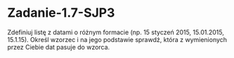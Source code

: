 # Zadanie-1.7-SJP3
 Zdefiniuj listę z datami o różnym formacie (np. 15 styczeń 2015, 15.01.2015, 15.1.15). Określ wzorzec i na jego podstawie sprawdź, która z wymienionych przez Ciebie dat pasuje do wzorca. 

